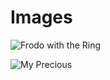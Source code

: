 # Images

![Frodo with the Ring](https://deadline.com/wp-content/uploads/2021/01/MSDLOOF_EC044.jpg?w=681&h=383&crop=1)

![My Precious](https://media1.tenor.com/images/fe333cd26e1885eb46d0ab4aaade454b/tenor.gif?itemid=16819338)
